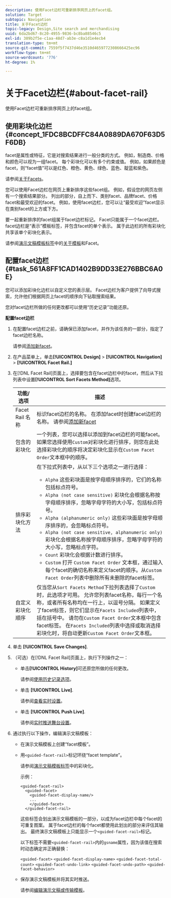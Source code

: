 ```yaml
---
description: 使用Facet边栏可重新排序网页上的facet组。
solution: Target
subtopic: Navigation
title: 关于Facet边栏
topic-legacy: Design,Site search and merchandising
uuid: 6da2bd67-8c20-4955-9836-bc8ba88546c5
exl-id: 389b2f5e-c1aa-48d7-ab3e-c8a1d1e4ecb4
translation-type: tm+mt
source-git-commit: 7559f5f7437d46e3510d4659772308666425ec96
workflow-type: tm+mt
source-wordcount: '776'
ht-degree: 1%

---
```


# 关于Facet边栏{#about-facet-rail}

使用Facet边栏可重新排序网页上的facet组。

## 使用彩块化边栏{#concept_1FDC8BCDFFC84A0889DA670F63D5F6DB}

facet是属性或特征，它是对搜索结果进行一般分类的方式。 例如，制造商、价格和颜色可以视为一组facet。 每个彩块化可以有多个约束或值。 例如，如果颜色是facet，则“facet值”可以是红色、橙色、黄色、绿色、蓝色、靛蓝和紫色。

请参阅[关于Facets](../c-about-design-menu/c-about-facets.md#concept_FA912B3B41EE493DB2F492D188457FF5)。

您可以使用Facet边栏在网页上重新排序这些facet组。 例如，假设您的网页左侧有一个搜索结果部分。 列出的部分，自上而下、类别facet、品牌facet、价格facet和最受欢迎的facet。 例如，使用facet边栏，您可以让“最受欢迎”facet显示在类别facet的上方或下方。

要一起重新排序的facet组属于facet边栏标记。 Facet只能属于一个facet边栏。 facet边栏是“表示”模板标签，并包含facet的单个表示。 属于此边栏的所有彩块化共享该单个彩块化表示。

请参阅[演示文稿模板标签](../c-appendices/c-templates.md#reference_F1BBF616BCEC4AD7B2548ECD3CA74C64)中的[关于模板](../c-about-design-menu/c-about-templates.md#concept_06EB481B14864E18A8AE2BCD1D6EF0B5)和Facet。

## 配置facet边栏{#task_561A8FF1CAD1402B9DD33E276BBC6A0E}

您可以添加彩块化边栏以自定义您的表示层。 Facet边栏为客户提供了向导式搜索，允许他们根据网页上facet的顺序向下钻取搜索结果。

<!-- 

t_configuring_facet_rail.xml

-->

您对facet边栏所做的任何更改都可以使用“历史记录”功能还原。

**配置facet边栏**

1. 在配置facet边栏之前，请确保已添加facet，并作为该任务的一部分，指定了facet边栏名称。

   请参阅[添加新facet](../c-about-design-menu/c-about-facets.md#task_FC07BFFA62CA4B718D6CBF4F2855C89B)。
1. 在产品菜单上，单击&#x200B;**[!UICONTROL Design]** > **[!UICONTROL Navigation]** > **[!UICONTROL Facet Rail.]**
1. 在[!DNL Facet Rail]页面上，选择要包含在facet边栏中的facet，然后从下拉列表中设置&#x200B;**[!UICONTROL Sort Facets Method]**&#x200B;选项。

   <!-- 
   r_facet_rail_options.xml
   -->

   | 功能/选项 | 描述 |
   |--- |--- |
   | Facet Rail 名称 | 标识facet边栏的名称。  在添加facet时创建facet边栏的名称。  请参阅[添加新facet](../c-about-design-menu/c-about-facets.md#task_FC07BFFA62CA4B718D6CBF4F2855C89B) |
   | 包含的彩块化 | 一个列表，您可以选择以添加到facet边栏的可能facet。  如果您选择使用`Custom`对彩块化进行排序，则您在此处选择彩块化的顺序将决定彩块化显示在`Custom Facet Order`文本框中的顺序。 |
   | 排序彩块化方法 | 在下拉式列表中，从以下三个选项之一进行选择：<ul><li>`Alpha` 这些彩块面是按字母顺序排序的，它们的名称包括标点符号。</li><li>`Alpha (not case sensitive)` 彩块化会根据名称按字母顺序排序，忽略字母字符的大小写，包括标点符号。 </li><li>`Alpha (alphanumeric only)` 这些彩块面是按字母顺序排序的，会忽略标点符号。 </li><li>`Alpha (not case sensitive, alphanumeric only)` 彩块化会根据名称按字母顺序排序，忽略字母字符的大小写，忽略标点字符。 </li><li>`Count` 彩块化会根据计数进行排序。 </li><li>`Custom` 打开 `Custom Facet Order` 文本框，通过输入每个facet的确切名称来定义facet的顺序。从`Custom Facet Order`列表中删除所有未删除的facet标签。</li></ul> |
   | 自定义彩块化顺序 | 仅当您从`Sort Facets Method`下拉列表选择了`Custom`时，此选项才可用。  允许您列表facet名称，每行一个名称，或者所有名称均在一行上，以逗号分隔。 如果定义了facet标签，则它们显示在`Facets Included`列表中，括在括号中。  请勿在`Custom Facet Order`文本框中包含facet标签。  在`Facets Included`列表中选择或取消选择彩块化时，将自动更新`Custom Facet Order`文本框。 |

1. 单击 **[!UICONTROL Save Changes]**.
1. （可选）在[!DNL Facet Rail]页面上，执行下列操作之一：

   * 单击&#x200B;**[!UICONTROL History]**&#x200B;可还原您所做的任何更改。

      请参阅[使用历史记录选项](../t-using-the-history-option.md#task_70DD3F87A67242BBBD2CB27156F43002)。

   * 单击 **[!UICONTROL Live]**.

      请参阅[查看实时设置](../c-about-staging.md#task_401A0EBDB5DB4D4CA933CBA7BECDC10F)。

   * 单击 **[!UICONTROL Push Live]**.

      请参阅[实时推送舞台设置](../c-about-staging.md#task_44306783B4C0408AAA58B471DAF2D9A4)。

1. 通过执行以下操作，编辑演示文稿模板：

   * 在演示文稿模板上创建“facet模板”。
   * 用`<guided-facet-rail>`标记环绕“facet template”。

      请参阅[演示文稿模板标签](../c-appendices/c-templates.md#reference_F1BBF616BCEC4AD7B2548ECD3CA74C64)中的彩块化。

      示例：

      ```
      <guided-facet-rail>
        <guided-facet>
          <guided-facet-display-name/>
          ...
          </guided-facet>
        </guided-facet-rail>
      ```

      这些标签会划出演示文稿模板的一部分，以成为facet边栏中每个facet的可重复图案。 属于facet边栏的每个facet都使用此划出的部分来评估其输出。 最终演示文稿模板上只能显示一个`<guided-facet-rail>`标记。

      以下标签不需要`<guided-facet-rail>`内的`gsname`属性，因为该值在搜索时动态确定并正确替换：

      `<guided-facet>`
      `<guided-facet-display-name>`
      `<guided-facet-total-count>`
      `<guided-facet-undo-link>`
      `<guided-facet-undo-path>`
      `<guided-facet-behavior>`

   * 保存演示文稿模板并将其实时推送。

      请参阅[编辑演示文稿或传输模板](../c-about-design-menu/c-about-templates.md#task_800E0E2265C34C028C92FEB5A1243EC3)。
